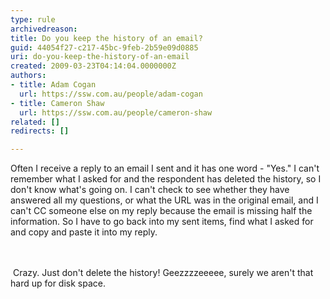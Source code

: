 ```yaml
---
type: rule
archivedreason: 
title: Do you keep the history of an email?
guid: 44054f27-c217-45bc-9feb-2b59e09d0885
uri: do-you-keep-the-history-of-an-email
created: 2009-03-23T04:14:04.0000000Z
authors:
- title: Adam Cogan
  url: https://ssw.com.au/people/adam-cogan
- title: Cameron Shaw
  url: https://ssw.com.au/people/cameron-shaw
related: []
redirects: []

---
```



Often I receive a reply to an email I sent and it has one word - &quot;Yes.&quot; I can't remember what I asked for and the respondent has deleted the history, so I don't know what's going on. I can't check to see whether they have answered all my questions, or what the URL was in the original email, and I can't CC someone else on my reply because the email is missing half the information. So I have to go back into my sent items, find what I asked for and copy and paste it into my reply.

<br><excerpt class='endintro'></excerpt><br>
&#160;Crazy. Just don't delete the history! Geezzzzeeeee, surely we aren't that hard up for disk space.



